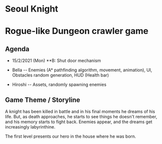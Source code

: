 # Seoul Knight
Rogue-like Dungeon crawler game
=========
## Agenda
* 15/2/2021 (Mon)
**B: Shut door mechanism



* Bella -- Enemies (A* pathfinding algorithm, movement, animation), UI, Obstacles random generation, HUD (Health bar)
* Hiroshi -- Assets, randomly spawning enemies

## Game Theme / Storyline

A knight has been killed in battle and in his final moments he dreams of his life. But, as death approaches, he starts to see things he doesn't remember, and his memory starts to fight back. Enemies appear, and the dreams get increasingly labyrinthine.

The first level presents our hero in the house where he was born. 
